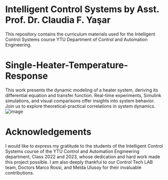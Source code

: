 
# Intelligent Control Systems by Asst. Prof. Dr. Claudia F. Yaşar

This repository contains the curriculum materials used for the Intelligent Control Systems course YTU Department of Control and Automation Engineering.
# Single-Heater-Temperature-Response    

This work presents the dynamic modeling of a heater system, deriving its differential equation and transfer function. Real-time experiments, Simulink simulations, and visual comparisons offer insights into system behavior. Join us to explore theoretical-practical correlations in system dynamics.
![image](https://github.com/ClaudiaYasar/Single-Heater-Response/assets/132692602/d40853a3-f6ae-4d14-a92b-e8dc738f2f0f)

# Acknowledgements
I would like to express my gratitude to the students of the Intelligent Control Systems course of the YTÜ Control and Automation Engineering department, Class 2022 and 2023, whose dedication and hard work made this project possible. I am also deeply thankful to our Control Tech LAB team, Doctors Marco Rossi, and Melda Ulusoy for their invaluable contributions.
